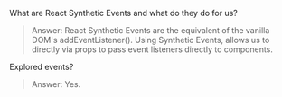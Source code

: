 What are React Synthetic Events and what do they do for us?
> Answer: React Synthetic Events are the equivalent of the vanilla DOM's 
> addEventListener(). Using Synthetic Events, allows us to directly via props
> to pass event listeners directly to components. 

Explored events?
> Answer: Yes. 